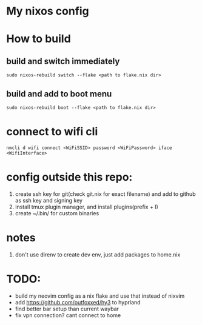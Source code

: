 # My nixos config

# How to build
## build and switch immediately
```
sudo nixos-rebuild switch --flake <path to flake.nix dir>
```

## build and add to boot menu
```
sudo nixos-rebuild boot --flake <path to flake.nix dir>
```

# connect to wifi cli
```
nmcli d wifi connect <WiFiSSID> password <WiFiPassword> iface <WifiInterface>
```

# config outside this repo:
1. create ssh key for git(check git.nix for exact filename) and add to github as ssh key and signing key
2. install tmux plugin manager, and install plugins(prefix + I)
3. create ~/.bin/ for custom binaries

# notes
1. don't use direnv to create dev env, just add packages to home.nix

# TODO:
- build my neovim config as a nix flake and use that instead of nixvim
- add https://github.com/outfoxxed/hy3 to hyprland
- find better bar setup than current waybar
- fix vpn connection? cant connect to home
